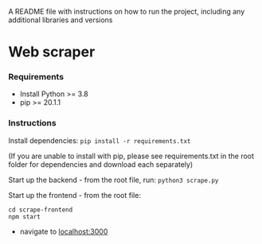 A README file with instructions on how to run the project, including any additional libraries and versions


# Web scraper

### Requirements
- Install Python >= 3.8
- pip >= 20.1.1

### Instructions
Install dependencies:
`pip install -r requirements.txt`

(If you are unable to install with pip, please see requirements.txt in the root folder for dependencies and download each separately)

Start up the backend - from the root file, run:
`python3 scrape.py`


Start up the frontend - from the root file:
```
cd scrape-frontend
npm start
```

- navigate to [localhost:3000](localhost:3000)

